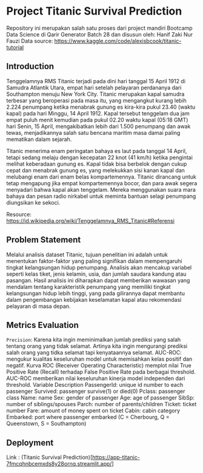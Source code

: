 # Project Titanic Survival Prediction
Repository ini merupakan salah satu proses dari project mandiri Bootcamp Data Science di Qarir Generator Batch 28 dan disusun oleh:
Hanif Zaki Nur Fauzi
Data source: https://www.kaggle.com/code/alexisbcook/titanic-tutorial

## Introduction
Tenggelamnya RMS Titanic terjadi pada dini hari tanggal 15 April 1912 di Samudra Atlantik Utara, empat hari setelah pelayaran perdananya dari Southampton menuju New York City. Titanic merupakan kapal samudra terbesar yang beroperasi pada masa itu, yang mengangkut kurang lebih 2.224 penumpang ketika menabrak gunung es kira-kira pukul 23.40 (waktu kapal) pada hari Minggu, 14 April 1912. Kapal tersebut tenggelam dua jam empat puluh menit kemudian pada pukul 02.20 waktu kapal (05:18 GMT) hari Senin, 15 April, mengakibatkan lebih dari 1.500 penumpang dan awak tewas, menjadikannya salah satu bencana maritim masa damai paling mematikan dalam sejarah.

Titanic menerima enam peringatan bahaya es laut pada tanggal 14 April, tetapi sedang melaju dengan kecepatan 22 knot (41 km/h) ketika pengintai melihat keberadaan gunung es. Kapal tidak bisa berbelok dengan cukup cepat dan menabrak gunung es, yang melekukkan sisi kanan kapal dan melubangi enam dari enam belas kompartemennya. Titanic dirancang untuk tetap mengapung jika empat kompartemennya bocor, dan para awak segera menyadari bahwa kapal akan tenggelam. Mereka menggunakan suara mara bahaya dan pesan radio nirkabel untuk meminta bantuan selagi penumpang diungsikan ke sekoci.

Resource: https://id.wikipedia.org/wiki/Tenggelamnya_RMS_Titanic#Referensi

## Problem Statement
Melalui analisis dataset Titanic, tujuan penelitian ini adalah untuk menentukan faktor-faktor yang paling signifikan dalam mempengaruhi tingkat kelangsungan hidup penumpang. Analisis akan mencakup variabel seperti kelas tiket, jenis kelamin, usia, dan jumlah saudara kandung atau pasangan. Hasil analisis ini diharapkan dapat memberikan wawasan yang mendalam tentang karakteristik penumpang yang memiliki tingkat kelangsungan hidup lebih tinggi, yang pada gilirannya dapat membantu dalam pengembangan kebijakan keselamatan kapal atau rekomendasi pelayaran di masa depan.

## Metrics Evaluation
```Precision```: Karena kita ingin meminimalkan jumlah prediksi yang salah tentang orang yang tidak selamat. Artinya kita ingin mengurangi prediksi salah orang yang tidka selamat tapi kenyataannya selamat.
AUC-ROC: mengukur kualitas keseluruhan model untuk memisahkan kelas positif dan negatif. Kurva ROC (Receiver Operating Characteristic) memplot nilai True Positive Rate (Recall) terhadap False Positive Rate pada berbagai threshold. AUC-ROC memberikan nilai keseluruhan kinerja model independen dari threshold.
Variable Description
PassengerId: unique id number to each passenger
Survived: passenger survive(1) or died(0)
Pclass: passenger class
Name: name
Sex: gender of passenger
Age: age of passenger
SibSp: number of siblings/spouses
Parch: number of parents/children
Ticket: ticket number
Fare: amount of money spent on ticket
Cabin: cabin category
Embarked: port where passenger embarked (C = Cherbourg, Q = Queenstown, S = Southampton)

## Deployment
Link : (Titanic Survival Prediction)[https://app-titanic-7fmcqhnbcemxds8y28ornq.streamlit.app/]
